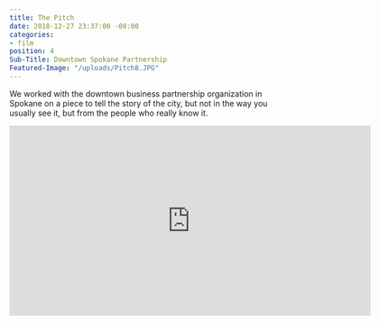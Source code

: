 ```yaml
---
title: The Pitch
date: 2018-12-27 23:37:00 -08:00
categories:
- film
position: 4
Sub-Title: Downtown Spokane Partnership
Featured-Image: "/uploads/Pitch8.JPG"
---
```


We worked with the downtown business partnership organization in Spokane on a piece to tell the story of the city, but not in the way you usually see it, but from the people who really know it. 





<iframe src="https://player.vimeo.com/video/252648997" width="640" height="337" frameborder="0" allowfullscreen></iframe>